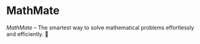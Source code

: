 # MathMate
*MathMate* – The smartest way to solve mathematical problems effortlessly and efficiently. 🚀
